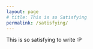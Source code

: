 ```yaml
---
layout: page
# title: This is so Satisfying
permalink: /satisfying/
---
```


This is so satisfying to write :P